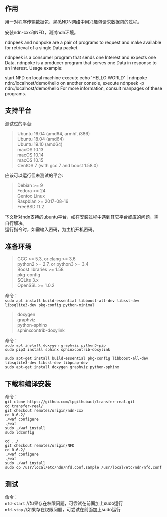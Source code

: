 ## 作用
用一对程序传输数据包，熟悉NDN网络中用兴趣包请求数据包的过程。




安装ndn-cxx和NFD，测试ndn环境。

ndnpeek and ndnpoke are a pair of programs to request and make available for retrieval of a single Data packet.

ndnpeek is a consumer program that sends one Interest and expects one Data.
ndnpoke is a producer program that serves one Data in response to an Interest.
Usage example:

start NFD on local machine
execute echo 'HELLO WORLD' | ndnpoke ndn:/localhost/demo/hello
on another console, execute ndnpeek -p ndn:/localhost/demo/hello
For more information, consult manpages of these programs.





## 支持平台

测试过的平台:
> Ubuntu 16.04 (amd64, armhf, i386)  
> Ubuntu 18.04 (amd64)  
> Ubuntu 19.10 (amd64)  
> macOS 10.13  
> macOS 10.14  
> macOS 10.15  
> CentOS 7 (with gcc 7 and boost 1.58.0)  

应该可以运行但未测试的平台:
> Debian >= 9  
> Fedora >= 24  
> Gentoo Linux  
> Raspbian >= 2017-08-16  
> FreeBSD 11.2  

下文针对ndn支持的ubuntu平台，如在安装过程中遇到其它平台或库的问题，需自行解决。  
运行指令时，如需输入密码，为主机开机密码。

## 准备环境
> GCC >= 5.3, or clang >= 3.6  
> python2 >= 2.7, or python3 >= 3.4  
> Boost libraries >= 1.58  
> pkg-config  
> SQLite 3.x  
> OpenSSL >= 1.0.2  

命令：  
`sudo apt install build-essential libboost-all-dev libssl-dev libsqlite3-dev pkg-config python-minimal`

> doxygen  
> graphviz  
> python-sphinx  
> sphinxcontrib-doxylink  

命令：  
`sudo apt install doxygen graphviz python3-pip`  
`sudo pip3 install sphinx sphinxcontrib-doxylink`

`sudo apt-get install build-essential pkg-config libboost-all-dev libsqlite3-dev libssl-dev libpcap-dev`  
`sudo apt-get install doxygen graphviz python-sphinx`

## 下载和编译安装
命令：  
`git clone https://github.com/tpgithubact/transfer-real.git`  
`cd transfer-real/`  
`git checkout remotes/origin/ndn-cxx`  
`cd 0.6.2/`  
`./waf configure`  
`./waf`  
`sudo ./waf install`  
`sudo ldconfig`  

`cd ../`  
`git checkout remotes/origin/NFD`  
`cd 0.6.2/`  
`./waf configure`  
`./waf`  
`sudo ./waf install`  
`sudo cp /usr/local/etc/ndn/nfd.conf.sample /usr/local/etc/ndn/nfd.conf`  

## 测试
命令：  
`nfd-start`  //如果存在权限问题，可尝试在前面加上sudo运行  
`nfd-stop`  //如果存在权限问题，可尝试在前面加上sudo运行
